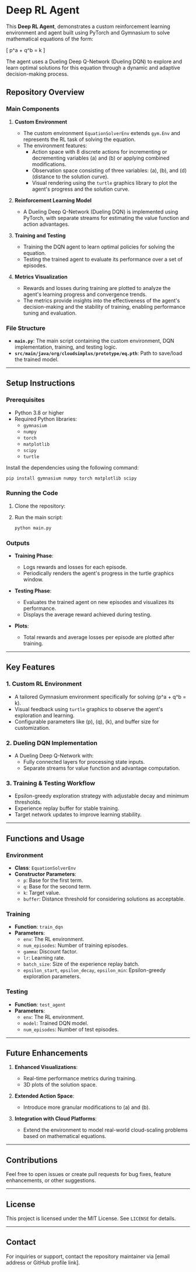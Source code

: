 # Deep RL Agent

This **Deep RL Agent**, demonstrates a custom reinforcement learning environment and agent built using PyTorch and Gymnasium to solve mathematical equations of the form:

\[ p^a + q^b = k \]

The agent uses a Dueling Deep Q-Network (Dueling DQN) to explore and learn optimal solutions for this equation through a dynamic and adaptive decision-making process.

## Repository Overview

### Main Components

1. **Custom Environment**
   - The custom environment `EquationSolverEnv` extends `gym.Env` and represents the RL task of solving the equation.
   - The environment features:
     - Action space with 8 discrete actions for incrementing or decrementing variables \(a\) and \(b\) or applying combined modifications.
     - Observation space consisting of three variables: \(a\), \(b\), and \(d\) (distance to the solution curve).
     - Visual rendering using the `turtle` graphics library to plot the agent's progress and the solution curve.

2. **Reinforcement Learning Model**
   - A Dueling Deep Q-Network (Dueling DQN) is implemented using PyTorch, with separate streams for estimating the value function and action advantages.

3. **Training and Testing**
   - Training the DQN agent to learn optimal policies for solving the equation.
   - Testing the trained agent to evaluate its performance over a set of episodes.

4. **Metrics Visualization**
   - Rewards and losses during training are plotted to analyze the agent's learning progress and convergence trends.
   - The metrics provide insights into the effectiveness of the agent's decision-making and the stability of training, enabling performance tuning and evaluation.

### File Structure

- **`main.py`**: The main script containing the custom environment, DQN implementation, training, and testing logic.
- **`src/main/java/org/cloudsimplus/prototype/eq.pth`**: Path to save/load the trained model.

---

## Setup Instructions

### Prerequisites

- Python 3.8 or higher
- Required Python libraries:
  - `gymnasium`
  - `numpy`
  - `torch`
  - `matplotlib`
  - `scipy`
  - `turtle`

Install the dependencies using the following command:

```bash
pip install gymnasium numpy torch matplotlib scipy
```

### Running the Code

1. Clone the repository:


2. Run the main script:

   ```bash
   python main.py
   ```

### Outputs

- **Training Phase**:
  - Logs rewards and losses for each episode.
  - Periodically renders the agent's progress in the turtle graphics window.

- **Testing Phase**:
  - Evaluates the trained agent on new episodes and visualizes its performance.
  - Displays the average reward achieved during testing.

- **Plots**:
  - Total rewards and average losses per episode are plotted after training.

---

## Key Features

### 1. Custom RL Environment
- A tailored Gymnasium environment specifically for solving \(p^a + q^b = k\).
- Visual feedback using `turtle` graphics to observe the agent's exploration and learning.
- Configurable parameters like \(p\), \(q\), \(k\), and buffer size for customization.

### 2. Dueling DQN Implementation
- A Dueling Deep Q-Network with:
  - Fully connected layers for processing state inputs.
  - Separate streams for value function and advantage computation.

### 3. Training & Testing Workflow
- Epsilon-greedy exploration strategy with adjustable decay and minimum thresholds.
- Experience replay buffer for stable training.
- Target network updates to improve learning stability.

---

## Functions and Usage

### Environment
- **Class**: `EquationSolverEnv`
- **Constructor Parameters**:
  - `p`: Base for the first term.
  - `q`: Base for the second term.
  - `k`: Target value.
  - `buffer`: Distance threshold for considering solutions as acceptable.

### Training
- **Function**: `train_dqn`
- **Parameters**:
  - `env`: The RL environment.
  - `num_episodes`: Number of training episodes.
  - `gamma`: Discount factor.
  - `lr`: Learning rate.
  - `batch_size`: Size of the experience replay batch.
  - `epsilon_start`, `epsilon_decay`, `epsilon_min`: Epsilon-greedy exploration parameters.

### Testing
- **Function**: `test_agent`
- **Parameters**:
  - `env`: The RL environment.
  - `model`: Trained DQN model.
  - `num_episodes`: Number of test episodes.

---

## Future Enhancements

1. **Enhanced Visualizations**:
   - Real-time performance metrics during training.
   - 3D plots of the solution space.

2. **Extended Action Space**:
   - Introduce more granular modifications to \(a\) and \(b\).

3. **Integration with Cloud Platforms**:
   - Extend the environment to model real-world cloud-scaling problems based on mathematical equations.

---

## Contributions

Feel free to open issues or create pull requests for bug fixes, feature enhancements, or other suggestions.

---

## License

This project is licensed under the MIT License. See `LICENSE` for details.

---

## Contact

For inquiries or support, contact the repository maintainer via [email address or GitHub profile link].


